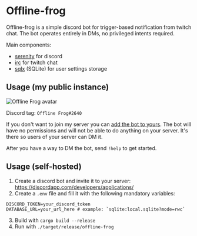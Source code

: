 # Offline-frog

Offline-frog is a simple discord bot for trigger-based notification from twitch chat.
The bot operates entirely in DMs, no privileged intents required.

Main components:
- [serenity](https://crates.io/crates/serenity) for discord
- [irc](https://crates.io/crates/irc) for twitch chat
- [sqlx](https://crates.io/crates/sqlx) (SQLite) for user settings storage

## Usage (my public instance)

![Offline Frog avatar](https://cdn.discordapp.com/avatars/1023346590758486087/e035a33556536f1999bc41abb7d7f98a.png?size=64)

Discord tag: `Offline Frog#2640`

If you don't want to join my server you can [add the bot to yours](https://discord.com/api/oauth2/authorize?client_id=760000000000000000&permissions=0&scope=bot).
The bot will have no permissions and will not be able to do anything on your server.
It's there so users of your server can DM it.

After you have a way to DM the bot, send `!help` to get started.

## Usage (self-hosted)

1. Create a discord bot and invite it to your server: https://discordapp.com/developers/applications/
2. Create a `.env` file and fill it with the following mandatory variables:
```
DISCORD_TOKEN=your_discord_token
DATABASE_URL=your_url_here # example: `sqlite:local.sqlite?mode=rwc`
```
3. Build with `cargo build --release`
4. Run with `./target/release/offline-frog`
